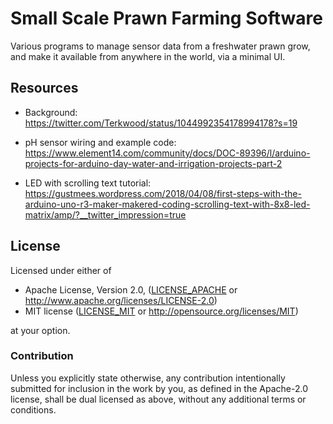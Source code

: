 # Small Scale Prawn Farming Software

Various programs to manage sensor data from a freshwater prawn grow, and make it available from anywhere in the world, via a minimal UI.

## Resources 

- Background: https://twitter.com/Terkwood/status/1044992354178994178?s=19
- pH sensor wiring and example code: https://www.element14.com/community/docs/DOC-89396/l/arduino-projects-for-arduino-day-water-and-irrigation-projects-part-2

- LED with scrolling text tutorial: https://gustmees.wordpress.com/2018/04/08/first-steps-with-the-arduino-uno-r3-maker-makered-coding-scrolling-text-with-8x8-led-matrix/amp/?__twitter_impression=true

## License

Licensed under either of

 * Apache License, Version 2.0, ([LICENSE_APACHE](LICENSE_APACHE) or http://www.apache.org/licenses/LICENSE-2.0)
 * MIT license ([LICENSE_MIT](LICENSE_MIT) or http://opensource.org/licenses/MIT)

at your option.

### Contribution

Unless you explicitly state otherwise, any contribution intentionally submitted
for inclusion in the work by you, as defined in the Apache-2.0 license, shall be dual licensed as above, without any additional terms or conditions.

